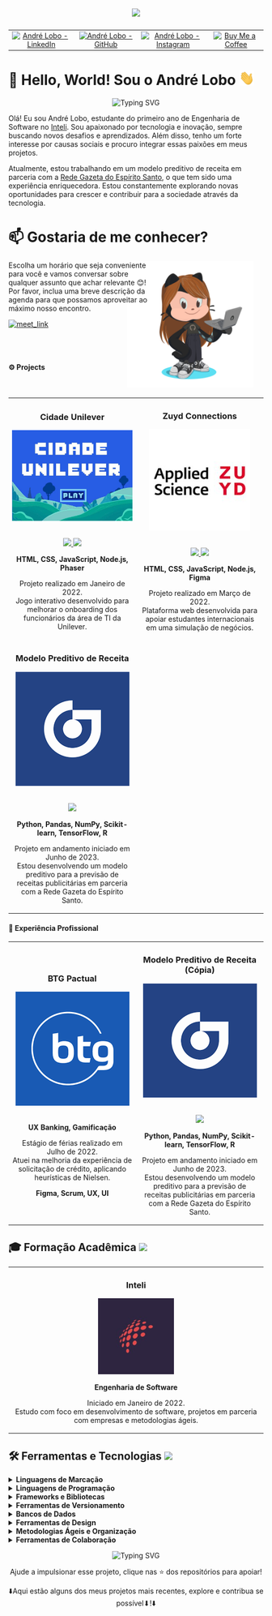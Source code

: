 <h1 align="center">
  <img src="https://cardivo.vercel.app/api?name=André%20Lobo&description=Engenheiro%20de%20Software%20em%20formação,%20apaixonado%20por%20tecnologia%20e%20inovação.%20Busco%20desafios%20que%20me%20permitam%20crescer%20e%20contribuir%20para%20projetos%20que%20impactam%20positivamente%20a%20sociedade.&image=https://raw.githubusercontent.com/AndreLobo1/AndreLobo1/main/images/andre_lobo.jpg&backgroundColor=%23ffffff&animation=true" />
</h1>

<table align="center">
  <tr>
    <td align="center" style="padding-right: 10px;">
      <a href="https://www.linkedin.com/in/andre-lobo-dev/" target="_blank">
        <img src="https://bentos.jkominovic.dev/api/v1/bento-cards?url=https%3A%2F%2Fwww.linkedin.com%2Fin%2Fandre-lobo-dev%2F&subtitle=@andre-lobo-dev&size=square" alt="André Lobo - LinkedIn">
      </a>
    </td>
    <td align="center" style="padding-right: 10px;">
      <a href="https://github.com/AndreLobo1" target="_blank">
        <img src="https://bentos.jkominovic.dev/api/v1/bento-cards?url=https%3A%2F%2Fgithub.com%2FAndreLobo1&subtitle=%2FAndreLobo1&size=square" alt="André Lobo - GitHub">
      </a>
    </td>
    <td align="center" style="padding-right: 10px;">
      <a href="https://instagram.com/seu_instagram" target="_blank">
        <img src="https://bentos.jkominovic.dev/api/v1/bento-cards?url=https%3A%2F%2Finstagram.com%2Fseu_instagram&subtitle=@seu_instagram&size=square" alt="André Lobo - Instagram">
      </a>
    </td>
    <td align="center" style="padding-right: 10px;">
      <a href="https://buymeacoffee.com/" target="_blank">
        <img src="https://bentos.jkominovic.dev/api/v1/bento-cards?url=https%3A%2F%2Fbuymeacoffee.com%2F&size=square" alt="Buy Me a Coffee">
      </a>
    </td>
  </tr>
</table>

# 👋 Hello, World! Sou o André Lobo <img src="https://raw.githubusercontent.com/ABSphreak/ABSphreak/master/gifs/Hi.gif" width="30px">

<p align="center">
  <img src="https://readme-typing-svg.herokuapp.com?duration=4000&pause=800&color=195AB4&center=true&vCenter=true&width=500&lines=Engenheiro+de+Software+em+Formação;Eterno+Estudante;Voluntário;Apaixonado+por+Tecnologia" alt="Typing SVG" />
</p>

Olá! Eu sou André Lobo, estudante do primeiro ano de Engenharia de Software no [Inteli](https://www.inteli.edu.br/). Sou apaixonado por tecnologia e inovação, sempre buscando novos desafios e aprendizados. Além disso, tenho um forte interesse por causas sociais e procuro integrar essas paixões em meus projetos.

Atualmente, estou trabalhando em um modelo preditivo de receita em parceria com a [Rede Gazeta do Espírito Santo](https://www.gazetaonline.com.br/), o que tem sido uma experiência enriquecedora. Estou constantemente explorando novas oportunidades para crescer e contribuir para a sociedade através da tecnologia.

# 📫 Gostaria de me conhecer?

<img align="right" src="images/octocat-1723753454918.png" alt="Imagem Reunião" width="250" height="250" style="margin-right: 20px; margin-left: -50px; margin-bottom: 20px;">

Escolha um horário que seja conveniente para você e vamos conversar sobre qualquer assunto que achar relevante 😊! Por favor, inclua uma breve descrição da agenda para que possamos aproveitar ao máximo nosso encontro.

<a href="https://calendly.com/andrelobo/papo-com-andre-lobo" target="_blank">
    <img width="498" alt="meet_link" src="https://user-images.githubusercontent.com/15426564/144297439-f530f383-e73e-41e0-9914-a9b7d3f432e5.png">
</a>

<br><br>


<h4 align="left">⚙️ Projects</h4>
<div align="center">
  <table>
    <tr>
      <td width="50%">
        <h3 align="center">Cidade Unilever</h3>
        <div align="center">  
          <a href="#">
            <img src="images/cidadeUnilever.jpg" alt="Cidade Unilever" height="100%" />
          </a>
          <br><br>
          <p>
            <a href="https://github.com/your-repo-url" target="_blank">
              <img src="https://img.shields.io/badge/Repo-lightgrey?style=for-the-badge&logo=github"/>
            </a>  
            <a href="#" target="_blank">
              <img src="https://img.shields.io/badge/Live-lightgrey?style=for-the-badge&color=0892d0"/>
            </a>
          </p>
          <p><strong>HTML, CSS, JavaScript, Node.js, Phaser</strong></p>
          <p>
            Projeto realizado em Janeiro de 2022. <br> Jogo interativo desenvolvido para melhorar o onboarding dos funcionários da área de TI da Unilever.
          </p>
        </div>
      </td>
      <td width="50%">
        <h3 align="center">Zuyd Connections</h3>
        <div align="center">  
          <a href="#">
            <img src="images/zuyd.jpg" alt="Zuyd Connections" height="100%" />
          </a>
          <br><br>
          <p>
            <a href="https://github.com/your-repo-url" target="_blank">
              <img src="https://img.shields.io/badge/Repo-lightgrey?style=for-the-badge&logo=github"/>
            </a>  
            <a href="#" target="_blank">
              <img src="https://img.shields.io/badge/Live-lightgrey?style=for-the-badge&color=0892d0"/>
            </a>
          </p>
          <p><strong>HTML, CSS, JavaScript, Node.js, Figma</strong></p>
          <p>
            Projeto realizado em Março de 2022.<br> Plataforma web desenvolvida para apoiar estudantes internacionais em uma simulação de negócios.
          </p>
        </div>
      </td>
    </tr>
    <tr>
      <td width="50%">
        <h3 align="center">Modelo Preditivo de Receita</h3>
        <div align="center">  
          <a href="#">
            <img src="images/redeGazeta.png" alt="Rede Gazeta" height="100%" />
          </a>
          <br><br>
          <p>
            <a href="https://github.com/your-repo-url" target="_blank">
              <img src="https://img.shields.io/badge/Repo-lightgrey?style=for-the-badge&logo=github"/>
            </a>  
          </p>
          <p><strong>Python, Pandas, NumPy, Scikit-learn, TensorFlow, R</strong></p>
          <p>
            Projeto em andamento iniciado em Junho de 2023. <br> Estou desenvolvendo um modelo preditivo para a previsão de receitas publicitárias em parceria com a Rede Gazeta do Espírito Santo.
          </p>
        </div>
      </td>
    </tr>
  </table>
</div>

<h4 align="left">🏢 Experiência Profissional</h4>
<div align="center">
  <table>
    <tr>
      <td width="50%">
        <h3 align="center">BTG Pactual</h3>
        <div align="center">  
          <a href="#">
            <img src="images/btg.png" alt="BTG Pactual" height="100%" />
          </a>
          <br><br>
          <p><strong>UX Banking, Gamificação</strong></p>
          <p>
            Estágio de férias realizado em Julho de 2022. <br> Atuei na melhoria da experiência de solicitação de crédito, aplicando heurísticas de Nielsen.
          </p>
          <p><strong>Figma, Scrum, UX, UI</strong></p>
        </div>
      </td>
      <td width="50%">
        <h3 align="center">Modelo Preditivo de Receita (Cópia)</h3>
        <div align="center">  
          <a href="#">
            <img src="images/redeGazeta.png" alt="Rede Gazeta" height="100%" />
          </a>
          <br><br>
          <p>
            <a href="https://github.com/your-repo-url" target="_blank">
              <img src="https://img.shields.io/badge/Repo-lightgrey?style=for-the-badge&logo=github"/>
            </a>  
          </p>
          <p><strong>Python, Pandas, NumPy, Scikit-learn, TensorFlow, R</strong></p>
          <p>
            Projeto em andamento iniciado em Junho de 2023. <br> Estou desenvolvendo um modelo preditivo para a previsão de receitas publicitárias em parceria com a Rede Gazeta do Espírito Santo.
          </p>
        </div>
      </td>
    </tr>
  </table>
</div>


## 🎓 Formação Acadêmica <img src="https://github.com/TheDudeThatCode/TheDudeThatCode/blob/master/Assets/Book.gif" height="32px">
<div align="center">
	<table>
		<tr>
			<td width="50%">
				<h3 align="center">Inteli</h3>
				<div align="center">  
					<a href='#' target="_blank">
						<img src="images/inteli.jpeg" alt="Inteli" height="150" />
					</a>
					<p><strong>Engenharia de Software</strong></p>
          <p>Iniciado em Janeiro de 2022. <br> Estudo com foco em desenvolvimento de software, projetos em parceria com empresas e metodologias ágeis.</p>
				</div>
        </tr>
	</table>
</div>

## 🛠️ Ferramentas e Tecnologias <img src="https://github.com/TheDudeThatCode/TheDudeThatCode/blob/master/Assets/tools.gif" height="30px">

<details>
  <summary><b>Linguagens de Marcação</b></summary>
  <br>
  <table>
    <tr>
      <td><img src="https://img.shields.io/badge/HTML-E34F26?style=for-the-badge&logo=html5&logoColor=white" alt="HTML"></td>
      <td><img src="https://img.shields.io/badge/Markdown-000000?style=for-the-badge&logo=markdown&logoColor=white" alt="Markdown"></td>
      <td><img src="https://img.shields.io/badge/CSS-1572B6?style=for-the-badge&logo=css3&logoColor=white" alt="CSS"></td>
    </tr>
  </table>
</details>

<details>
  <summary><b>Linguagens de Programação</b></summary>
  <br>
  <table>
    <tr>
      <td><img src="https://img.shields.io/badge/JavaScript-F7DF1E?style=for-the-badge&logo=javascript&logoColor=black" alt="JavaScript"></td>
      <td><img src="https://img.shields.io/badge/SQL-003B57?style=for-the-badge&logo=sql&logoColor=white" alt="SQL"></td>
    </tr>
  </table>
</details>

<details>
  <summary><b>Frameworks e Bibliotecas</b></summary>
  <br>
  <table>
    <tr>
      <td><img src="https://img.shields.io/badge/Node.js-339933?style=for-the-badge&logo=node-dot-js&logoColor=white" alt="Node.js"></td>
      <td><img src="https://img.shields.io/badge/NPM-CB3837?style=for-the-badge&logo=npm&logoColor=white" alt="NPM"></td>
      <td><img src="https://img.shields.io/badge/Sails.js-000000?style=for-the-badge&logo=sails&logoColor=white" alt="Sails.js"></td>
    </tr>
    <tr>
      <td><img src="https://img.shields.io/badge/Mocha-8D6748?style=for-the-badge&logo=mocha&logoColor=white" alt="Mocha"></td>
      <td><img src="https://img.shields.io/badge/Sinon.js-003E54?style=for-the-badge&logo=sinon&logoColor=white" alt="Sinon.js"></td>
      <td><img src="https://img.shields.io/badge/Phaser-5A0FC8?style=for-the-badge&logo=phaser&logoColor=white" alt="Phaser"></td>
    </tr>
    <tr>
      <td><img src="https://img.shields.io/badge/Libra_Sprite-00A3E0?style=for-the-badge" alt="Libra Sprite"></td>
      <td><img src="https://img.shields.io/badge/Tiled-58A6FF?style=for-the-badge" alt="Tiled"></td>
    </tr>
  </table>
</details>

<details>
  <summary><b>Ferramentas de Versionamento</b></summary>
  <br>
  <table>
    <tr>
      <td><img src="https://img.shields.io/badge/Git-F05032?style=for-the-badge&logo=git&logoColor=white" alt="Git"></td>
      <td><img src="https://img.shields.io/badge/GitHub-181717?style=for-the-badge&logo=github&logoColor=white" alt="GitHub"></td>
      <td><img src="https://img.shields.io/badge/Gitflow-563D7C?style=for-the-badge" alt="Gitflow"></td>
    </tr>
  </table>
</details>

<details>
  <summary><b>Bancos de Dados</b></summary>
  <br>
  <table>
    <tr>
      <td><img src="https://img.shields.io/badge/PostgreSQL-336791?style=for-the-badge&logo=postgresql&logoColor=white" alt="PostgreSQL"></td>
      <td><img src="https://img.shields.io/badge/DBeaver-1B1B1B?style=for-the-badge&logo=dbeaver&logoColor=white" alt="DBeaver"></td>
    </tr>
  </table>
</details>

<details>
  <summary><b>Ferramentas de Design</b></summary>
  <br>
  <table>
    <tr>
      <td><img src="https://img.shields.io/badge/Canva-00C4CC?style=for-the-badge&logo=canva&logoColor=white" alt="Canva"></td>
      <td><img src="https://img.shields.io/badge/Figma-F24E1E?style=for-the-badge&logo=figma&logoColor=white" alt="Figma"></td>
    </tr>
  </table>
</details>

<details>
  <summary><b>Metodologias Ágeis e Organização</b></summary>
  <br>
  <table>
    <tr>
      <td><img src="https://img.shields.io/badge/Scrum-FF6F00?style=for-the-badge&logo=scrum&logoColor=white" alt="Scrum"></td>
      <td><img src="https://img.shields.io/badge/Kanban-0097A7?style=for-the-badge&logo=kanban&logoColor=white" alt="Kanban"></td>
      <td><img src="https://img.shields.io/badge/Agile-FF4500?style=for-the-badge" alt="Agile"></td>
    </tr>
    <tr>
      <td><img src="https://img.shields.io/badge/GitHub_Copilot-1DBF73?style=for-the-badge&logo=githubcopilot&logoColor=white" alt="GitHub Copilot"></td>
      <td><img src="https://img.shields.io/badge/ChatGPT-34A853?style=for-the-badge&logo=chatgpt&logoColor=white" alt="ChatGPT"></td>
      <td><img src="https://img.shields.io/badge/Padrão_AAA_(Arrange--Act--Assert)-7F8C8D?style=for-the-badge&logo=testing&logoColor=white" alt="Padrão AAA"></td>
    </tr>
    <tr>
      <td><img src="https://img.shields.io/badge/MVC_(Model--View--Controller)-E34F26?style=for-the-badge&logo=architecture&logoColor=white" alt="MVC"></td>
    </tr>
  </table>
</details>

<details>
  <summary><b>Ferramentas de Colaboração</b></summary>
  <br>
  <table>
    <tr>
      <td><img src="https://img.shields.io/badge/Slack-4A154B?style=for-the-badge&logo=slack&logoColor=white" alt="Slack"></td>
      <td><img src="https://img.shields.io/badge/VS_Code-007ACC?style=for-the-badge&logo=visualstudiocode&logoColor=white" alt="Visual Studio Code"></td>
    </tr>
  </table>
</details>

<p align="center">
  <img src="https://readme-typing-svg.herokuapp.com?font=Roboto&size=24&duration=3000&pause=1000&color=195AB4&center=true&vCenter=true&width=435&lines=Obrigado+pela+visita!+Volte+sempre!" alt="Typing SVG" />
</p>

<p align="center">Ajude a impulsionar esse projeto, clique nas ⭐ dos repositórios para apoiar!</p>

<p align="center">⬇️Aqui estão alguns dos meus projetos mais recentes, explore e contribua se possível⬇!⬇️</p>
